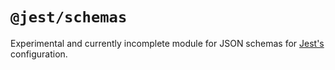 # `@jest/schemas`

Experimental and currently incomplete module for JSON schemas for [Jest's](https://jestjs.io/) configuration.
